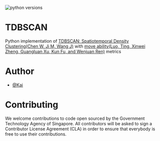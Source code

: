 ![python versions](https://img.shields.io/badge/python-3.6.4-blue.svg)

TDBSCAN
======
Python implementation of [TDBSCAN: Spatiotemporal Density
Clustering(Chen W, Ji M, Wang J)](https://online-journals.org/index.php/i-joe/article/view/3881/0) with [move ability(Luo, Ting, Xinwei Zheng, Guangluan Xu, Kun Fu, and Wenjuan Ren)](https://www.mdpi.com/2220-9964/6/3/63) metrics



Author
======
- [@Kai](https://github.com/kitcatkai)

Contributing
======
We welcome contributions to code open sourced by the Government Technology Agency of Singapore. All contributors will be asked to sign a Contributor License Agreement (CLA) in order to ensure that everybody is free to use their contributions.
